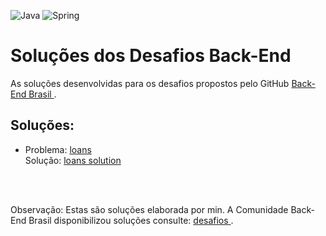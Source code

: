 ![Java](https://img.shields.io/badge/java-%23ED8B00.svg?style=for-the-badge&logo=openjdk&logoColor=white) ![Spring](https://img.shields.io/badge/spring-%236DB33F.svg?style=for-the-badge&logo=spring&logoColor=white)
<h1> Soluções dos Desafios Back-End</h1>

<p>
  As soluções desenvolvidas para os desafios propostos pelo GitHub <a href="https://github.com/backend-br"> Back-End Brasil </a>.
</p>

<h2>Soluções:</h2>
<ul>
  <li>  Problema: <a href="https://github.com/backend-br/desafios/blob/master/loans/PROBLEM.md"> loans </a> <br> 
        Solução: <a href="https://github.com/phenriqued/ChallengeSolutions/blob/main/LoanChallenge/SOLUTION.md"> loans solution </a> </li>
</ul>

<br><br>

<footer>
Observação: Estas são soluções elaborada por min. A Comunidade Back-End Brasil disponibilizou soluções consulte: <a href="https://github.com/backend-br/desafios"> desafios </a>.
</footer>

